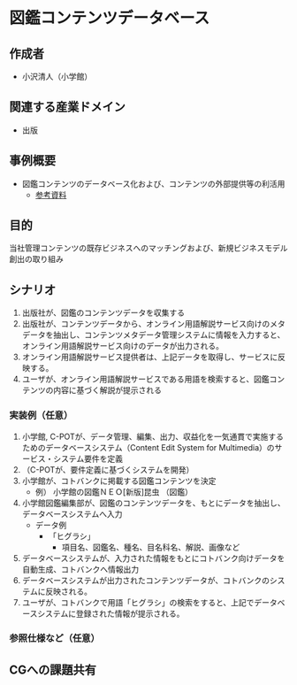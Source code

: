 # 図鑑コンテンツデータベース

## 作成者
- 小沢清人（小学館）

## 関連する産業ドメイン
- 出版

## 事例概要
- 図鑑コンテンツのデータベース化および、コンテンツの外部提供等の利活用
   - [参考資料](../../../meetings/2024-07-25/20240725_mcm-jp-cg_小学館説明資料.pdf)

## 目的
当社管理コンテンツの既存ビジネスへのマッチングおよび、新規ビジネスモデル創出の取り組み

## シナリオ
1.	出版社が、図鑑のコンテンツデータを収集する
2.	出版社が、コンテンツデータから、オンライン用語解説サービス向けのメタデータを抽出し、コンテンツメタデータ管理システムに情報を入力すると、オンライン用語解説サービス向けのデータが出力される。
3.	オンライン用語解説サービス提供者は、上記データを取得し、サービスに反映する。
4.	ユーザが、オンライン用語解説サービスである用語を検索すると、図鑑コンテンツの内容に基づく解説が提示される

### 実装例（任意）
1.	小学館, C-POTが、データ管理、編集、出力、収益化を一気通貫で実施するためのデータベースシステム（Content Edit System for Multimedia）のサービス・システム要件を定義
2.	（C-POTが、要件定義に基づくシステムを開発）
3.	小学館が、コトバンクに掲載する図鑑コンテンツを決定
    - 例） 小学館の図鑑ＮＥＯ[新版]昆虫 （図鑑）
4.	小学館図鑑編集部が、図鑑のコンテンツデータを、もとにデータを抽出し、データベースシステムへ入力
    - データ例
      - 「ヒグラシ」
        - 項目名、図鑑名、種名、目名科名、解説、画像など
5.	データベースシステムが、入力された情報をもとにコトバンク向けデータを自動生成、コトバンクへ情報出力
6.	データベースシステムが出力されたコンテンツデータが、コトバンクのシステムに反映される。
7.	ユーザが、コトバンクで用語「ヒグラシ」の検索をすると、上記でデータベースシステムに登録された情報が提示される。


### 参照仕様など（任意）


## CGへの課題共有





